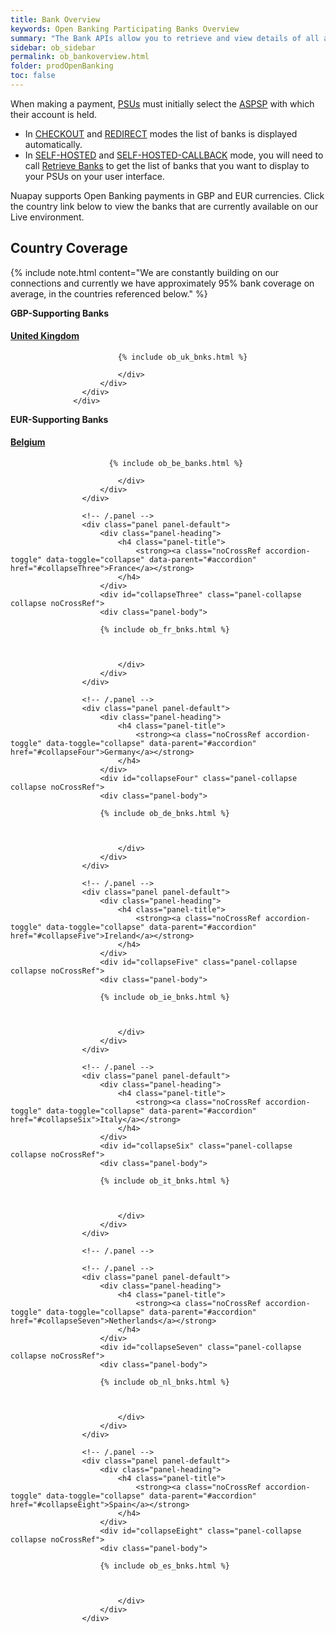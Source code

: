 ```yaml
---
title: Bank Overview
keywords: Open Banking Participating Banks Overview
summary: "The Bank APIs allow you to retrieve and view details of all available banks (ASPSPs)"
sidebar: ob_sidebar
permalink: ob_bankoverview.html
folder: prodOpenBanking
toc: false
---
```


When making a payment, <a href="#" data-toggle="tooltip" data-original-title="{{site.data.glossary.psu}}">PSUs</a> must initially select the <a href="#" data-toggle="tooltip" data-original-title="{{site.data.glossary.aspsp}}">ASPSP</a> with which their account is held.

* In [CHECKOUT](ob_pispimplementations.html#implementation-overview) and [REDIRECT](ob_pispimplementations.html#implementation-overview) modes the list of banks is displayed automatically.
* In [SELF-HOSTED](ob_pispimplementations.html#implementation-overview) and [SELF-HOSTED-CALLBACK](ob_pispimplementations.html#implementation-overview) mode, you will need to call [Retrieve Banks](ob_getbank.html) to get the list of banks that you want to display to your PSUs on your user interface.

Nuapay supports Open Banking payments in GBP and EUR currencies. Click the country link below to view the banks that are currently available on our Live environment.

## Country Coverage

<!--
<iframe src="https://coverage.nuapay.com/coverage/" width="100%" height="900" frameborder = "0" title="Coverage"></iframe>
-->

<!--
{% comment %} {% include map.html %} {% endcomment %}
Comment this out to reveal the Banks map
-->

{% include note.html content="We are constantly building on our connections and currently we have approximately 95% bank coverage on average, in the countries referenced below." %}

**GBP-Supporting Banks**

<div class="panel-group" id="accordion">
                    <div class="panel panel-default">
                        <div class="panel-heading">
                            <h4 class="panel-title">
                                <strong><a class="noCrossRef accordion-toggle" data-toggle="collapse" data-parent="#accordion" href="#collapseOne">United Kingdom</a></strong>                                
                            </h4>
                        </div>
                        <div id="collapseOne" class="panel-collapse collapse noCrossRef">
                            <div class="panel-body">

                            {% include ob_uk_bnks.html %}

                            </div>
                        </div>
                    </div>
                  </div>
**EUR-Supporting Banks**
<div class="panel-group" id="accordion">
                    <!-- /.panel -->                    
                    <div class="panel panel-default">
                        <div class="panel-heading">
                            <h4 class="panel-title">
                                <strong><a class="noCrossRef accordion-toggle" data-toggle="collapse" data-parent="#accordion" href="#collapseTwo">Belgium</a></strong>
                            </h4>
                        </div>
                        <div id="collapseTwo" class="panel-collapse collapse noCrossRef">
                        <div class="panel-body">                

                          {% include ob_be_banks.html %}

                            </div>
                        </div>
                    </div>

                    <!-- /.panel -->                    
                    <div class="panel panel-default">
                        <div class="panel-heading">
                            <h4 class="panel-title">
                                <strong><a class="noCrossRef accordion-toggle" data-toggle="collapse" data-parent="#accordion" href="#collapseThree">France</a></strong>
                            </h4>
                        </div>
                        <div id="collapseThree" class="panel-collapse collapse noCrossRef">
                        <div class="panel-body">

                        {% include ob_fr_bnks.html %}



                            </div>
                        </div>
                    </div>

                    <!-- /.panel -->                    
                    <div class="panel panel-default">
                        <div class="panel-heading">
                            <h4 class="panel-title">
                                <strong><a class="noCrossRef accordion-toggle" data-toggle="collapse" data-parent="#accordion" href="#collapseFour">Germany</a></strong>
                            </h4>
                        </div>
                        <div id="collapseFour" class="panel-collapse collapse noCrossRef">
                        <div class="panel-body">

                        {% include ob_de_bnks.html %}



                            </div>
                        </div>
                    </div>

                    <!-- /.panel -->                    
                    <div class="panel panel-default">
                        <div class="panel-heading">
                            <h4 class="panel-title">
                                <strong><a class="noCrossRef accordion-toggle" data-toggle="collapse" data-parent="#accordion" href="#collapseFive">Ireland</a></strong>
                            </h4>
                        </div>
                        <div id="collapseFive" class="panel-collapse collapse noCrossRef">
                        <div class="panel-body">

                        {% include ob_ie_bnks.html %}



                            </div>
                        </div>
                    </div>

                    <!-- /.panel -->                    
                    <div class="panel panel-default">
                        <div class="panel-heading">
                            <h4 class="panel-title">
                                <strong><a class="noCrossRef accordion-toggle" data-toggle="collapse" data-parent="#accordion" href="#collapseSix">Italy</a></strong>
                            </h4>
                        </div>
                        <div id="collapseSix" class="panel-collapse collapse noCrossRef">
                        <div class="panel-body">

                        {% include ob_it_bnks.html %}



                            </div>
                        </div>
                    </div>

                    <!-- /.panel -->                    

                    <!-- /.panel -->                    
                    <div class="panel panel-default">
                        <div class="panel-heading">
                            <h4 class="panel-title">
                                <strong><a class="noCrossRef accordion-toggle" data-toggle="collapse" data-parent="#accordion" href="#collapseSeven">Netherlands</a></strong>
                            </h4>
                        </div>
                        <div id="collapseSeven" class="panel-collapse collapse noCrossRef">
                        <div class="panel-body">

                        {% include ob_nl_bnks.html %}



                            </div>
                        </div>
                    </div>

                    <!-- /.panel -->                    
                    <div class="panel panel-default">
                        <div class="panel-heading">
                            <h4 class="panel-title">
                                <strong><a class="noCrossRef accordion-toggle" data-toggle="collapse" data-parent="#accordion" href="#collapseEight">Spain</a></strong>
                            </h4>
                        </div>
                        <div id="collapseEight" class="panel-collapse collapse noCrossRef">
                        <div class="panel-body">

                        {% include ob_es_bnks.html %}



                            </div>
                        </div>
                    </div>
